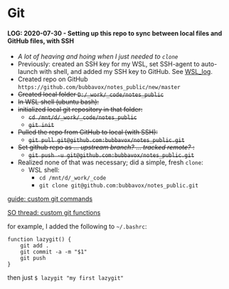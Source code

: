# Git


#### LOG: 2020-07-30 - Setting up this repo to sync between local files and GitHub files, with SSH
  - _A lot of heaving and hoing when I just needed to `clone`_
  - Previously: created an SSH key for my WSL, set SSH-agent to auto-launch with shell, and added my SSH key to GitHub.  See [WSL_log](https://github.com/bubbavox/notes_public/blob/master/WSL_log.md#ssh-setup).
  - Created repo on GitHub `https://github.com/bubbavox/notes_public/new/master`
  - ~~Created local folder `D:/_work/_code/notes_public`~~
  - ~~In WSL shell (ubuntu bash):~~
  - ~~initialized local git repository in that folder:~~
    - ~~`cd /mnt/d/_work/_code/notes_public`~~
    - ~~`git init`~~
  - ~~Pulled the repo from GitHub to local (with SSH):~~
    - ~~`git pull git@github.com:bubbavox/notes_public.git`~~
  - ~~Set github repo as ... _upstream branch?_ ... _tracked remote?_ :~~
    - ~~`git push -u git@github.com:bubbavox/notes_public.git`~~
  - Realized none of that was necessary; did a simple, fresh `clone`:
    - WSL shell:
      - `cd /mnt/d/_work/_code`
      - `git clone git@github.com:bubbavox/notes_public.git`

[guide: custom git commands](http://thediscoblog.com/blog/2014/03/29/custom-git-commands-in-3-steps/)

[SO thread: custom git functions](https://stackoverflow.com/questions/19595067/git-add-commit-and-push-commands-in-one)

for example, I added the following to `~/.bashrc`:
```
function lazygit() {
    git add .
    git commit -a -m "$1"
    git push
}
```
then just `$ lazygit "my first lazygit"`